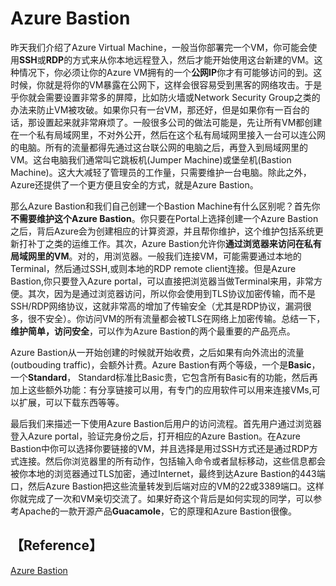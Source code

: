# Azure Bastion
昨天我们介绍了Azure Virtual Machine，一般当你部署完一个VM，你可能会使用**SSH**或**RDP**的方式来从你本地远程登入，然后才能开始使用这台新建的VM。这种情况下，你必须让你的Azure VM拥有的一个**公网IP**你才有可能够访问的到。这时候，你就是将你的VM暴露在公网下，这样会很容易受到黑客的网络攻击。于是乎你就会需要设置非常多的屏障，比如防火墙或Network Security Group之类的办法来防止VM被攻破。如果你只有一台VM，那还好，但是如果你有一百台的话，那设置起来就非常麻烦了。一般很多公司的做法可能是，先让所有VM都创建在一个私有局域网里，不对外公开，然后在这个私有局域网里接入一台可以连公网的电脑。所有的流量都得先通过这台联公网的电脑之后，再登入到局域网里的VM。这台电脑我们通常叫它跳板机(Jumper Machine)或堡垒机(Bastion Machine)。这大大减轻了管理员的工作量，只需要维护一台电脑。除此之外，Azure还提供了一个更方便且安全的方式，就是Azure Bastion。</br>

那么Azure Bastion和我们自己创建一个Bastion Machine有什么区别呢？首先你**不需要维护这个Azure Bastion**。你只要在Portal上选择创建一个Azure Bastion之后，背后Azure会为创建相应的计算资源，并且帮你维护，这个维护包括系统更新打补丁之类的运维工作。其次，Azure Bastion允许你**通过浏览器来访问在私有局域网里的VM**。对的，用浏览器。一般我们连接VM，可能需要通过本地的Terminal，然后通过SSH,或则本地的RDP remote client连接。但是Azure Bastion,你只要登入Azure portal，可以直接把浏览器当做Terminal来用，非常方便。其次，因为是通过浏览器访问，所以你会使用到TLS协议加密传输，而不是SSH/RDP网络协议，这就非常高的增加了传输安全（尤其是RDP协议，漏洞很多，很不安全）。你访问VM的所有流量都会被TLS在网络上加密传输。总结一下，**维护简单，访问安全**，可以作为Azure Bastion的两个最重要的产品亮点。</br>

Azure Bastion从一开始创建的时候就开始收费，之后如果有向外流出的流量(outbouding traffic)，会额外计费。Azure Bastion有两个等级，一个是**Basic**，一个**Standard**， Standard标准比Basic贵，它包含所有Basic有的功能，然后再加上这些额外功能：有分享链接可以用，有专门的应用软件可以用来连接VMs,可以扩展，可以下载东西等等。</br>

最后我们来描述一下使用Azure Bastion后用户的访问流程。首先用户通过浏览器登入Azure portal，验证完身份之后，打开相应的Azure Bastion。在Azure Bastion中你可以选择你要链接的VM，并且选择是用过SSH方式还是通过RDP方式连接。然后你浏览器里的所有动作，包括输入命令或者鼠标移动，这些信息都会被你本地的浏览器通过TLS加密，通过Internet，最终到达Azure Bastion的443端口，然后Azure Bastion把这些流量转发到后端对应的VM的22或3389端口。这样你就完成了一次和VM亲切交流了。如果好奇这个背后是如何实现的同学，可以参考Apache的一款开源产品**Guacamole**，它的原理和Azure Bastion很像。

## 【Reference】
[Azure Bastion](https://learn.microsoft.com/en-us/azure/bastion/bastion-overview)